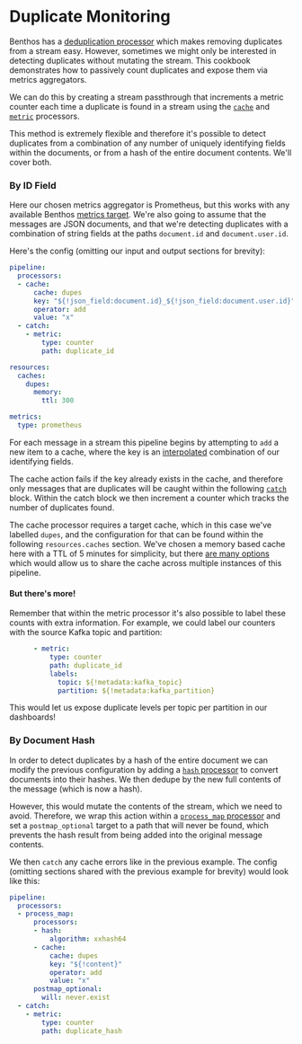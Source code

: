 Duplicate Monitoring
====================

Benthos has a [deduplication processor](../processors/README.md#dedupe) which makes removing duplicates from a stream easy. However, sometimes we might only be interested in detecting duplicates without mutating the stream. This cookbook demonstrates how to passively count duplicates and expose them via metrics aggregators.

We can do this by creating a stream passthrough that increments a metric counter each time a duplicate is found in a stream using the [`cache`](../processors/README.md#cache) and [`metric`](../processors/README.md#metric) processors.

This method is extremely flexible and therefore it's possible to detect duplicates from a combination of any number of uniquely identifying fields within the documents, or from a hash of the entire document contents. We'll cover both.

### By ID Field

Here our chosen metrics aggregator is Prometheus, but this works with any available Benthos [metrics target](../metrics/README.md). We're also going to assume that the messages are JSON documents, and that we're detecting duplicates with a combination of string fields at the paths `document.id` and `document.user.id`.

Here's the config (omitting our input and output sections for brevity):

```yaml
pipeline:
  processors:
  - cache:
      cache: dupes
      key: "${!json_field:document.id}_${!json_field:document.user.id}"
      operator: add
      value: "x"
  - catch:
    - metric:
        type: counter
        path: duplicate_id

resources:
  caches:
    dupes:
      memory:
        ttl: 300

metrics:
  type: prometheus
```

For each message in a stream this pipeline begins by attempting to `add` a new item to a cache, where the key is an [interpolated](../config_interpolation.md#functions) combination of our identifying fields.

The cache action fails if the key already exists in the cache, and therefore only messages that are duplicates will be caught within the following [`catch`](../processors/README.md#catch) block. Within the catch block we then increment a counter which tracks the number of duplicates found.

The cache processor requires a target cache, which in this case we've labelled `dupes`, and the configuration for that can be found within the following `resources.caches` section. We've chosen a memory based cache here with a TTL of 5 minutes for simplicity, but there [are many options](../caches/README.md) which would allow us to share the cache across multiple instances of this pipeline.

#### But there's more!

Remember that within the metric processor it's also possible to label these counts with extra information. For example, we could label our counters with the source Kafka topic and partition:

```yaml
      - metric:
          type: counter
          path: duplicate_id
          labels:
            topic: ${!metadata:kafka_topic}
            partition: ${!metadata:kafka_partition}
```

This would let us expose duplicate levels per topic per partition in our dashboards!

### By Document Hash

In order to detect duplicates by a hash of the entire document we can modify the previous configuration by adding a [`hash` processor](../processors/README.md#hash) to convert documents into their hashes. We then dedupe by the new full contents of the message (which is now a hash).

However, this would mutate the contents of the stream, which we need to avoid. Therefore, we wrap this action within a [`process_map` processor](../processors/README.md#process_map) and set a `postmap_optional` target to a path that will never be found, which prevents the hash result from being added into the original message contents.

We then `catch` any cache errors like in the previous example. The config (omitting sections shared with the previous example for brevity) would look like this:

```yaml
pipeline:
  processors:
  - process_map:
      processors:
      - hash:
          algorithm: xxhash64
      - cache:
          cache: dupes
          key: "${!content}"
          operator: add
          value: "x"
      postmap_optional:
        will: never.exist
  - catch:
    - metric:
        type: counter
        path: duplicate_hash
```
